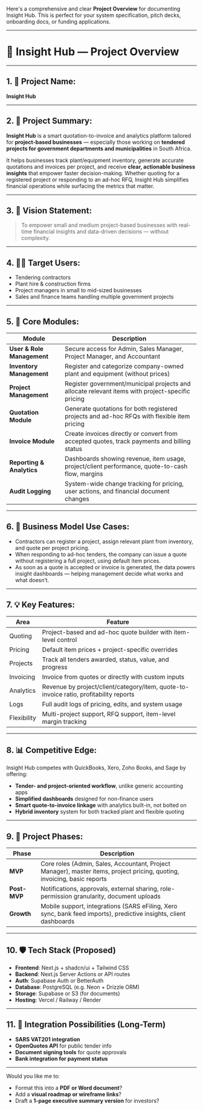 Here's a comprehensive and clear **Project Overview** for documenting Insight Hub. This is perfect for your system specification, pitch decks, onboarding docs, or funding applications.

---

# 📘 Insight Hub — Project Overview

---

## 1. 📌 Project Name:

**Insight Hub**

---

## 2. 🧭 Project Summary:

**Insight Hub** is a smart quotation-to-invoice and analytics platform tailored for **project-based businesses** — especially those working on **tendered projects for government departments and municipalities** in South Africa.

It helps businesses track plant/equipment inventory, generate accurate quotations and invoices per project, and receive **clear, actionable business insights** that empower faster decision-making. Whether quoting for a registered project or responding to an ad-hoc RFQ, Insight Hub simplifies financial operations while surfacing the metrics that matter.

---

## 3. 🎯 Vision Statement:

> To empower small and medium project-based businesses with real-time financial insights and data-driven decisions — without complexity.

---

## 4. 🧑‍💼 Target Users:

* Tendering contractors
* Plant hire & construction firms
* Project managers in small to mid-sized businesses
* Sales and finance teams handling multiple government projects

---

## 5. 🧱 Core Modules:

| Module                     | Description                                                                                      |
| -------------------------- | ------------------------------------------------------------------------------------------------ |
| **User & Role Management** | Secure access for Admin, Sales Manager, Project Manager, and Accountant                          |
| **Inventory Management**   | Register and categorize company-owned plant and equipment (without prices)                       |
| **Project Management**     | Register government/municipal projects and allocate relevant items with project-specific pricing |
| **Quotation Module**       | Generate quotations for both registered projects and ad-hoc RFQs with flexible item pricing      |
| **Invoice Module**         | Create invoices directly or convert from accepted quotes, track payments and billing status      |
| **Reporting & Analytics**  | Dashboards showing revenue, item usage, project/client performance, quote-to-cash flow, margins  |
| **Audit Logging**          | System-wide change tracking for pricing, user actions, and financial document changes            |

---

## 6. 💼 Business Model Use Cases:

* Contractors can register a project, assign relevant plant from inventory, and quote per project pricing.
* When responding to ad-hoc tenders, the company can issue a quote without registering a full project, using default item prices.
* As soon as a quote is accepted or invoice is generated, the data powers insight dashboards — helping management decide what works and what doesn’t.

---

## 7. 💡 Key Features:

| Area        | Feature                                                                                |
| ----------- | -------------------------------------------------------------------------------------- |
| Quoting     | Project-based and ad-hoc quote builder with item-level control                         |
| Pricing     | Default item prices + project-specific overrides                                       |
| Projects    | Track all tenders awarded, status, value, and progress                                 |
| Invoicing   | Invoice from quotes or directly with custom inputs                                     |
| Analytics   | Revenue by project/client/category/item, quote-to-invoice ratio, profitability reports |
| Logs        | Full audit logs of pricing, edits, and system usage                                    |
| Flexibility | Multi-project support, RFQ support, item-level margin tracking                         |

---

## 8. 📊 Competitive Edge:

Insight Hub competes with QuickBooks, Xero, Zoho Books, and Sage by offering:

* **Tender- and project-oriented workflow**, unlike generic accounting apps
* **Simplified dashboards** designed for non-finance users
* **Smart quote-to-invoice linkage** with analytics built-in, not bolted on
* **Hybrid inventory** system for both tracked plant and flexible quoting

---

## 9. 📆 Project Phases:

| Phase        | Description                                                                                                              |
| ------------ | ------------------------------------------------------------------------------------------------------------------------ |
| **MVP**      | Core roles (Admin, Sales, Accountant, Project Manager), master items, project pricing, quoting, invoicing, basic reports |
| **Post-MVP** | Notifications, approvals, external sharing, role-permission granularity, document uploads                                |
| **Growth**   | Mobile support, integrations (SARS eFiling, Xero sync, bank feed imports), predictive insights, client dashboards        |

---

## 10. 🛡️ Tech Stack (Proposed)

* **Frontend**: Next.js + shadcn/ui + Tailwind CSS
* **Backend**: Next.js Server Actions or API routes
* **Auth**: Supabase Auth or BetterAuth
* **Database**: PostgreSQL (e.g. Neon + Drizzle ORM)
* **Storage**: Supabase or S3 (for documents)
* **Hosting**: Vercel / Railway / Render

---

## 11. 🧩 Integration Possibilities (Long-Term)

* **SARS VAT201 integration**
* **OpenQuotes API** for public tender info
* **Document signing tools** for quote approvals
* **Bank integration for payment status**

---

Would you like me to:

* Format this into a **PDF or Word document**?
* Add a **visual roadmap or wireframe links**?
* Draft a **1-page executive summary version** for investors?
